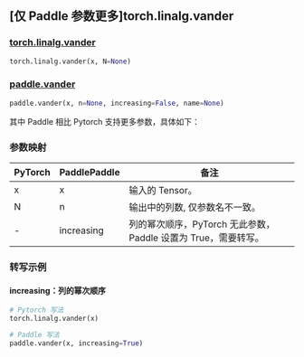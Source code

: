 ## [仅 Paddle 参数更多]torch.linalg.vander

### [torch.linalg.vander](https://pytorch.org/docs/stable/generated/torch.linalg.vander.html#torch.linalg.vander)

```python
torch.linalg.vander(x, N=None)
```

### [paddle.vander](https://www.paddlepaddle.org.cn/documentation/docs/zh/develop/api/paddle/vander_cn.html)

```python
paddle.vander(x, n=None, increasing=False, name=None)
```

其中 Paddle 相比 Pytorch 支持更多参数，具体如下：

### 参数映射

| PyTorch | PaddlePaddle | 备注                                                               |
| ------- | ------------ | ------------------------------------------------------------------ |
| x       | x            | 输入的 Tensor。                                                    |
| N       | n            | 输出中的列数, 仅参数名不一致。                                     |
| -       | increasing   | 列的幂次顺序，PyTorch 无此参数，Paddle 设置为 True，需要转写。 |

### 转写示例

#### increasing：列的幂次顺序

```python
# Pytorch 写法
torch.linalg.vander(x)

# Paddle 写法
paddle.vander(x, increasing=True)
```
